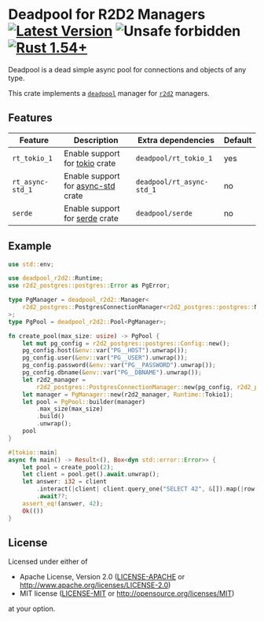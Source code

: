 # Deadpool for R2D2 Managers [![Latest Version](https://img.shields.io/crates/v/deadpool-r2d2.svg)](https://crates.io/crates/deadpool-r2d2) ![Unsafe forbidden](https://img.shields.io/badge/unsafe-forbidden-success.svg "Unsafe forbidden") [![Rust 1.54+](https://img.shields.io/badge/rustc-1.54+-lightgray.svg "Rust 1.54+")](https://blog.rust-lang.org/2021/07/29/Rust-1.54.0.html)

Deadpool is a dead simple async pool for connections and objects
of any type.

This crate implements a [`deadpool`](https://crates.io/crates/deadpool)
manager for [`r2d2`](https://crates.io/crates/r2d2) managers.

## Features

| Feature | Description | Extra dependencies | Default |
| ------- | ----------- | ------------------ | ------- |
| `rt_tokio_1` | Enable support for [tokio](https://crates.io/crates/tokio) crate | `deadpool/rt_tokio_1` | yes |
| `rt_async-std_1` | Enable support for [async-std](https://crates.io/crates/config) crate | `deadpool/rt_async-std_1` | no |
| `serde` | Enable support for [serde](https://crates.io/crates/serde) crate | `deadpool/serde` | no |

## Example

```rust
use std::env;

use deadpool_r2d2::Runtime;
use r2d2_postgres::postgres::Error as PgError;

type PgManager = deadpool_r2d2::Manager<
    r2d2_postgres::PostgresConnectionManager<r2d2_postgres::postgres::NoTls>,
>;
type PgPool = deadpool_r2d2::Pool<PgManager>;

fn create_pool(max_size: usize) -> PgPool {
    let mut pg_config = r2d2_postgres::postgres::Config::new();
    pg_config.host(&env::var("PG__HOST").unwrap());
    pg_config.user(&env::var("PG__USER").unwrap());
    pg_config.password(&env::var("PG__PASSWORD").unwrap());
    pg_config.dbname(&env::var("PG__DBNAME").unwrap());
    let r2d2_manager =
        r2d2_postgres::PostgresConnectionManager::new(pg_config, r2d2_postgres::postgres::NoTls);
    let manager = PgManager::new(r2d2_manager, Runtime::Tokio1);
    let pool = PgPool::builder(manager)
        .max_size(max_size)
        .build()
        .unwrap();
    pool
}

#[tokio::main]
async fn main() -> Result<(), Box<dyn std::error::Error>> {
    let pool = create_pool(2);
    let client = pool.get().await.unwrap();
    let answer: i32 = client
        .interact(|client| client.query_one("SELECT 42", &[]).map(|row| row.get(0)))
        .await??;
    assert_eq!(answer, 42);
    Ok(())
}
```

## License

Licensed under either of

- Apache License, Version 2.0 ([LICENSE-APACHE](LICENSE-APACHE) or <http://www.apache.org/licenses/LICENSE-2.0>)
- MIT license ([LICENSE-MIT](LICENSE-MIT) or <http://opensource.org/licenses/MIT>)

at your option.
